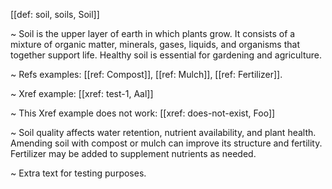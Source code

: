 [[def: soil, soils, Soil]]

~ Soil is the upper layer of earth in which plants grow. It consists of a mixture of organic matter, minerals, gases, liquids, and organisms that together support life. Healthy soil is essential for gardening and agriculture.

~ Refs examples: [[ref: Compost]], [[ref: Mulch]], [[ref: Fertilizer]].

~ Xref example: [[xref: test-1, Aal]]

~ This Xref example does not work: [[xref: does-not-exist, Foo]]

~ Soil quality affects water retention, nutrient availability, and plant health. Amending soil with compost or mulch can improve its structure and fertility. Fertilizer may be added to supplement nutrients as needed.

~ Extra text for testing purposes.
